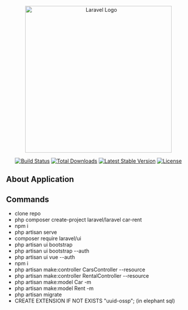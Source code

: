 <p align="center"><a href="https://laravel.com" target="_blank"><img src="https://raw.githubusercontent.com/laravel/art/master/logo-lockup/5%20SVG/2%20CMYK/1%20Full%20Color/laravel-logolockup-cmyk-red.svg" width="400" alt="Laravel Logo"></a></p>

<p align="center">
<a href="https://github.com/laravel/framework/actions"><img src="https://github.com/laravel/framework/workflows/tests/badge.svg" alt="Build Status"></a>
<a href="https://packagist.org/packages/laravel/framework"><img src="https://img.shields.io/packagist/dt/laravel/framework" alt="Total Downloads"></a>
<a href="https://packagist.org/packages/laravel/framework"><img src="https://img.shields.io/packagist/v/laravel/framework" alt="Latest Stable Version"></a>
<a href="https://packagist.org/packages/laravel/framework"><img src="https://img.shields.io/packagist/l/laravel/framework" alt="License"></a>
</p>

## About Application


## Commands

- clone repo
- php composer create-project laravel/laravel car-rent
- npm i
- php artisan serve
- composer require laravel/ui
- php artisan ui bootstrap
- php artisan ui bootstrap --auth
- php artisan ui vue --auth
- npm i
- php artisan make:controller CarsController --resource
- php artisan make:controller RentalController --resource
- php artisan make:model Car -m
- php artisan make:model Rent -m
- php artisan migrate
- CREATE EXTENSION IF NOT EXISTS "uuid-ossp"; (in elephant sql)